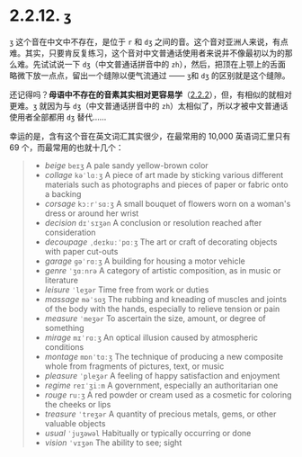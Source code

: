# 2.2.12. `ʒ`

`ʒ` 这个音在中文中不存在，是位于 `r` 和 `dʒ` 之间的音。这个音对亚洲人来说，有点难。其实，只要肯反复练习，这个音对中文普通话使用者来说并不像最初以为的那么难。先试试说一下 `dʒ`（中文普通话拼音中的 `zh`），然后，把顶在上颚上的舌面略微下放一点点，留出一个缝隙以便气流通过 —— `ʒ`和 `dʒ` 的区别就是这个缝隙。

还记得吗？**母语中不存在的音素其实相对更容易学**（[2.2.2](14-fv)），但，有相似的就相对更难。`ʒ` 就因为与 `dʒ`（中文普通话拼音中的 `zh`）太相似了，所以才被中文普通话使用者全部都用 `dʒ` 替代……

幸运的是，含有这个音在英文词汇其实很少，在最常用的 10,000 英语词汇里只有 69 个，而最常用的也就十几个：

> * *beige* `beɪʒ`<span class="speak-word-inline" data-audio-uk="/audios/beige-uk.mp3" data-audio-us="beige-us.mp3"></span> A pale sandy yellow-brown color
> * *collage* `kəˈlɑːʒ`<span class="speak-word-inline" data-audio-uk="/audios/collage-uk.mp3" data-audio-us="collage-us.mp3"></span> A piece of art made by sticking various different materials such as photographs and pieces of paper or fabric onto a backing
> * *corsage* `kɔːrˈsɑːʒ`<span class="speak-word-inline" data-audio-uk="/audios/corsage-uk.mp3" data-audio-us="corsage-us.mp3"></span> A small bouquet of flowers worn on a woman's dress or around her wrist
> * *decision* `dɪˈsɪʒən`<span class="speak-word-inline" data-audio-uk="/audios/decision-uk.mp3" data-audio-us="decision-us.mp3"></span> A conclusion or resolution reached after consideration
> * *decoupage* `ˌdeɪkuːˈpɑːʒ`<span class="speak-word-inline" data-audio-uk="/audios/decoupage-uk.mp3" data-audio-us="decoupage-us.mp3"></span> The art or craft of decorating objects with paper cut-outs
> * *garage* `ɡəˈrɑːʒ`<span class="speak-word-inline" data-audio-uk="/audios/garage-uk.mp3" data-audio-us="garage-us.mp3"></span> A building for housing a motor vehicle
> * *genre* `ˈʒɑːnrə`<span class="speak-word-inline" data-audio-uk="/audios/genre-uk.mp3" data-audio-us="genre-us.mp3"></span> A category of artistic composition, as in music or literature
> * *leisure* `ˈleʒər`<span class="speak-word-inline" data-audio-uk="/audios/leisure-uk.mp3" data-audio-us="leisure-us.mp3"></span> Time free from work or duties
> * *massage* `məˈsɑʒ`<span class="speak-word-inline" data-audio-uk="/audios/massage-uk.mp3" data-audio-us="massage-us.mp3"></span> The rubbing and kneading of muscles and joints of the body with the hands, especially to relieve tension or pain
> * *measure* `ˈmeʒər`<span class="speak-word-inline" data-audio-uk="/audios/measure-uk.mp3" data-audio-us="measure-us.mp3"></span> To ascertain the size, amount, or degree of something
> * *mirage* `mɪˈrɑːʒ`<span class="speak-word-inline" data-audio-uk="/audios/mirage-uk.mp3" data-audio-us="mirage-us.mp3"></span> An optical illusion caused by atmospheric conditions
> * *montage* `mɒnˈtɑːʒ`<span class="speak-word-inline" data-audio-uk="/audios/montage-uk.mp3" data-audio-us="montage-us.mp3"></span> The technique of producing a new composite whole from fragments of pictures, text, or music
> * *pleasure* `ˈpleʒər`<span class="speak-word-inline" data-audio-uk="/audios/pleasure-uk.mp3" data-audio-us="pleasure-us.mp3"></span> A feeling of happy satisfaction and enjoyment
> * *regime* `reɪˈʒiːm`<span class="speak-word-inline" data-audio-uk="/audios/regime-uk.mp3" data-audio-us="regime-us.mp3"></span> A government, especially an authoritarian one
> * *rouge* `ruːʒ`<span class="speak-word-inline" data-audio-uk="/audios/rouge-uk.mp3" data-audio-us="rouge-us.mp3"></span> A red powder or cream used as a cosmetic for coloring the cheeks or lips
> * *treasure* `ˈtreʒər`<span class="speak-word-inline" data-audio-uk="/audios/treasure-uk.mp3" data-audio-us="treasure-us.mp3"></span> A quantity of precious metals, gems, or other valuable objects
> * *usual* `ˈjuʒəwəl`<span class="speak-word-inline" data-audio-uk="/audios/usual-uk.mp3" data-audio-us="usual-us.mp3"></span> Habitually or typically occurring or done
> * *vision* `ˈvɪʒən`<span class="speak-word-inline" data-audio-uk="/audios/vision-uk.mp3" data-audio-us="vision-us.mp3"></span> The ability to see; sight

